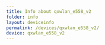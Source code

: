 ```yaml
---
title: Info about qxwlan_e558_v2
folder: info
layout: deviceinfo
permalink: /devices/qxwlan_e558_v2/
device: qxwlan_e558_v2
---
```

